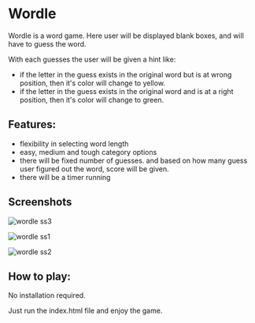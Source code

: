 # Wordle

Wordle is a word game.
Here user will be displayed blank boxes, and will have to guess the word.

With each guesses the user will be given a hint like:

- if the letter in the guess exists in the original word but is at wrong position, then it's color will change to yellow.
- if the letter in the guess exists in the original word and is at a right position, then it's color will change to green.

## Features:

- flexibility in selecting word length
- easy, medium and tough category options
- there will be fixed number of guesses. and based on how many guess user figured out the word, score will be given.
- there will be a timer running

## Screenshots
![wordle ss3](https://github.com/ritik48/Wordle/assets/84488726/f3461ac0-ceef-488f-abcb-e5b824778401)

![wordle ss1](https://github.com/ritik48/Wordle/assets/84488726/0a9e94e8-d68b-422e-a5be-59530b2ddd3d)

![wordle ss2](https://github.com/ritik48/Wordle/assets/84488726/6a16cef8-949b-4041-98e0-226abbe3e3ad)

## How to play:
No installation required. 

Just run the index.html file and enjoy the game.

